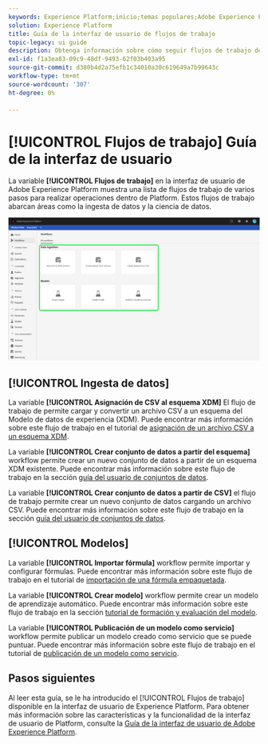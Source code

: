 ```yaml
---
keywords: Experience Platform;inicio;temas populares;Adobe Experience Platform;guía del usuario;guía de la interfaz de usuario;guía de la interfaz de usuario de flujos de trabajo;flujos de trabajo;guía del usuario sobre flujos de trabajo;
solution: Experience Platform
title: Guía de la interfaz de usuario de flujos de trabajo
topic-legacy: ui guide
description: Obtenga información sobre cómo seguir flujos de trabajo de varios pasos para realizar operaciones comunes en la interfaz de usuario de Adobe Experience Platform.
exl-id: f1a3ea83-09c9-48df-9493-62f03b403a95
source-git-commit: d380b4d2a75efb1c34010a30c619649a7b99643c
workflow-type: tm+mt
source-wordcount: '307'
ht-degree: 0%

---
```


# [!UICONTROL Flujos de trabajo] Guía de la interfaz de usuario

La variable **[!UICONTROL Flujos de trabajo]** en la interfaz de usuario de Adobe Experience Platform muestra una lista de flujos de trabajo de varios pasos para realizar operaciones dentro de Platform. Estos flujos de trabajo abarcan áreas como la ingesta de datos y la ciencia de datos.

![flujos de trabajo](./images/workflows/workflows.png)

## [!UICONTROL Ingesta de datos]

La variable **[!UICONTROL Asignación de CSV al esquema XDM]** El flujo de trabajo de permite cargar y convertir un archivo CSV a un esquema del Modelo de datos de experiencia (XDM). Puede encontrar más información sobre este flujo de trabajo en el tutorial de [asignación de un archivo CSV a un esquema XDM](../ingestion/tutorials/map-csv/overview.md).

La variable **[!UICONTROL Crear conjunto de datos a partir del esquema]** workflow permite crear un nuevo conjunto de datos a partir de un esquema XDM existente. Puede encontrar más información sobre este flujo de trabajo en la sección [guía del usuario de conjuntos de datos](../catalog/datasets/user-guide.md#schema).

La variable **[!UICONTROL Crear conjunto de datos a partir de CSV]** el flujo de trabajo permite crear un nuevo conjunto de datos cargando un archivo CSV. Puede encontrar más información sobre este flujo de trabajo en la sección [guía del usuario de conjuntos de datos](../catalog/datasets/user-guide.md#csv).

## [!UICONTROL Modelos]

La variable **[!UICONTROL Importar fórmula]** workflow permite importar y configurar fórmulas. Puede encontrar más información sobre este flujo de trabajo en el tutorial de [importación de una fórmula empaquetada](../data-science-workspace/models-recipes/import-packaged-recipe-ui.md).

La variable **[!UICONTROL Crear modelo]** workflow permite crear un modelo de aprendizaje automático. Puede encontrar más información sobre este flujo de trabajo en la sección [tutorial de formación y evaluación del modelo](../data-science-workspace/models-recipes/train-evaluate-model-ui.md).

La variable **[!UICONTROL Publicación de un modelo como servicio]** workflow permite publicar un modelo creado como servicio que se puede puntuar. Puede encontrar más información sobre este flujo de trabajo en el tutorial de [publicación de un modelo como servicio](../data-science-workspace/models-recipes/publish-model-service-ui.md).

## Pasos siguientes

Al leer esta guía, se le ha introducido el [!UICONTROL Flujos de trabajo] disponible en la interfaz de usuario de Experience Platform. Para obtener más información sobre las características y la funcionalidad de la interfaz de usuario de Platform, consulte la [Guía de la interfaz de usuario de Adobe Experience Platform](ui-guide.md).
